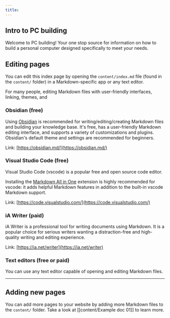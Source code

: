 ```yaml
---
title:
---
```

## Intro to PC building

Welcome to PC building! Your one stop source for information on how to build a personal computer designed specifically to meet your needs.

## Editing pages

You can edit this index page by opening the `content/index.md` file (found in the `content/` folder) in a Markdown-specific app or any text editor. 

For many people, editing Markdown files with user-friendly interfaces, linking, themes, and 

### Obsidian (free)

Using [Obsidian](https://obsidian.md/) is recommended for writing/editing/creating Markdown files and building your knowledge base. It's free, has a user-friendly Markdown editing interface, and supports a variety of customizations and plugins. Obsidian's default theme and settings are recommended for beginners.

Link: [https://obsidian.md/](https://obsidian.md/)

### Visual Studio Code (free)

Visual Studio Code (vscode) is a popular free and open source code editor.

Installing the [Markdown All in One](https://github.com/yzhang-gh/vscode-markdown) extension is highly recommended for vscode: it adds helpful Markdown features in addition to the built-in vscode Markdown support.

Link: [https://code.visualstudio.com/](https://code.visualstudio.com/)

### iA Writer (paid)

iA Writer is a professional tool for writing documents using Markdown. It is a popular choice for serious writers wanting a distraction-free and high-quality writing and editing experience.

Link: [https://ia.net/writer](https://ia.net/writer)

### Text editors (free or paid)

You can use any text editor capable of opening and editing Markdown files. 

---
## Adding new pages

You can add more pages to your website by adding more Markdown files to the `content/` folder. Take a look at [[content/Example doc 01]] to learn more.


